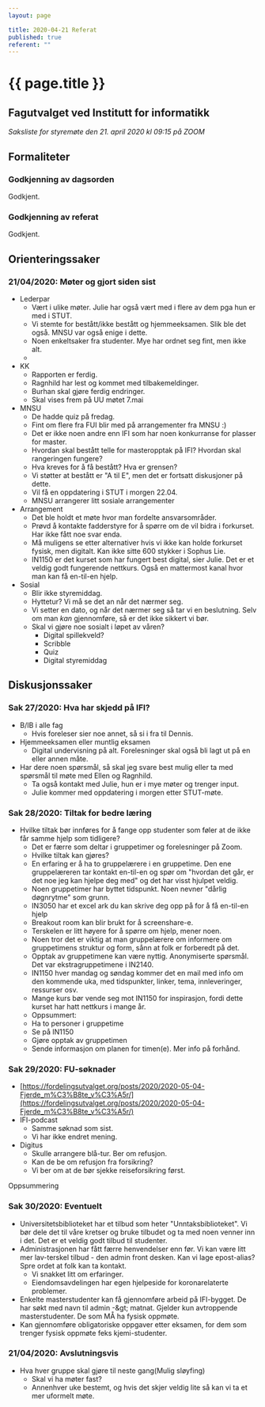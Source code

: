 ```yaml
---
layout: page

title: 2020-04-21 Referat
published: true
referent: ""
---
```

# {{ page.title }}
## Fagutvalget ved Institutt for informatikk

_Saksliste for styremøte den 21. april 2020 kl_ _09:15_ _på ZOOM_

## Formaliteter

### Godkjenning av dagsorden

Godkjent.

### Godkjenning av referat

Godkjent.

## Orienteringssaker

### 21/04/2020: Møter og gjort siden sist

- Lederpar
  - Vært i ulike møter. Julie har også vært med i flere av dem pga hun er med i STUT.
  - Vi stemte for bestått/ikke bestått og hjemmeeksamen. Slik ble det også. MNSU var også enige i dette.
  - Noen enkeltsaker fra studenter. Mye har ordnet seg fint, men ikke alt.
  -
- KK
  - Rapporten er ferdig.
  - Ragnhild har lest og kommet med tilbakemeldinger.
  - Burhan skal gjøre ferdig endringer.
  - Skal vises frem på UU møtet 7.mai
- MNSU
  - De hadde quiz på fredag.
  - Fint om flere fra FUI blir med på arrangementer fra MNSU :)
  - Det er ikke noen andre enn IFI som har noen konkurranse for plasser for master.
  - Hvordan skal bestått telle for masteropptak på IFI? Hvordan skal rangeringen fungere?
  - Hva kreves for å få bestått? Hva er grensen?
  - Vi støtter at bestått er &quot;A til E&quot;, men det er fortsatt diskusjoner på dette.
  - Vil få en oppdatering i STUT i morgen 22.04.
  - MNSU arrangerer litt sosiale arrangementer
- Arrangement
  - Det ble holdt et møte hvor man fordelte ansvarsområder.
  - Prøvd å kontakte fadderstyre for å spørre om de vil bidra i forkurset. Har ikke fått noe svar enda.
  - Må muligens se etter alternativer hvis vi ikke kan holde forkurset fysisk, men digitalt. Kan ikke sitte 600 stykker i Sophus Lie.
  - IN1150 er det kurset som har fungert best digital, sier Julie. Det er et veldig godt fungerende nettkurs. Også en mattermost kanal hvor man kan få en-til-en hjelp.
- Sosial
  - Blir ikke styremiddag.
  - Hyttetur? Vi må se det an når det nærmer seg.
  - Vi setter en dato, og når det nærmer seg så tar vi en beslutning. Selv om man _kan_ gjennomføre, så er det ikke sikkert vi bør.
  - Skal vi gjøre noe sosialt i løpet av våren?
    - Digital spillekveld?
    - Scribble
    - Quiz
    - Digital styremiddag

## Diskusjonssaker

### Sak 27/2020: Hva har skjedd på IFI?

- B/IB i alle fag
  - Hvis foreleser sier noe annet, så si i fra til Dennis.
- Hjemmeeksamen eller muntlig eksamen
  - Digital undervisning på alt. Forelesninger skal også bli lagt ut på en eller annen måte.
- Har dere noen spørsmål, så skal jeg svare best mulig eller ta med spørsmål til møte med Ellen og Ragnhild.
  - Ta også kontakt med Julie, hun er i mye møter og trenger input.
  - Julie kommer med oppdatering i morgen etter STUT-møte.

### Sak 28/2020: Tiltak for bedre læring

- Hvilke tiltak bør innføres for å fange opp studenter som føler at de ikke får samme hjelp som tidligere?
  - Det er færre som deltar i gruppetimer og forelesninger på Zoom.
  - Hvilke tiltak kan gjøres?
  - En erfaring er å ha to gruppelærere i en gruppetime. Den ene gruppelæreren tar kontakt en-til-en og spør om &quot;hvordan det går, er det noe jeg kan hjelpe deg med&quot; og det har visst hjulpet veldig.
  - Noen gruppetimer har byttet tidspunkt. Noen nevner &quot;dårlig døgnrytme&quot; som grunn.
  - IN3050 har et excel ark du kan skrive deg opp på for å få en-til-en hjelp
  - Breakout room kan blir brukt for å screenshare-e.
  - Terskelen er litt høyere for å spørre om hjelp, mener noen.
  - Noen tror det er viktig at man gruppelærere om informere om gruppetimens struktur og form, sånn at folk er forberedt på det.
  - Opptak av gruppetimene kan være nyttig. Anonymiserte spørsmål. Det var ekstragruppetimene i IN2140.
  - IN1150 hver mandag og søndag kommer det en mail med info om den kommende uka, med tidspunkter, linker, tema, innleveringer, ressurser osv.
  - Mange kurs bør vende seg mot IN1150 for inspirasjon, fordi dette kurset har hatt nettkurs i mange år.
  - Oppsummert:
  - Ha to personer i gruppetime
  - Se på IN1150
  - Gjøre opptak av gruppetimen
  - Sende informasjon om planen for timen(e). Mer info på forhånd.

### Sak 29/2020: FU-søknader

- [https://fordelingsutvalget.org/posts/2020/2020-05-04-Fjerde_m%C3%B8te_v%C3%A5r/](https://fordelingsutvalget.org/posts/2020/2020-05-04-Fjerde_m%C3%B8te_v%C3%A5r/)
- IFI-podcast
  - Samme søknad som sist.
  - Vi har ikke endret mening.
- Digitus
  - Skulle arrangere blå-tur. Ber om refusjon.
  - Kan de be om refusjon fra forsikring?
  - Vi ber om at de bør sjekke reiseforsikring først.

Oppsummering

### Sak 30/2020: Eventuelt

- Universitetsbiblioteket har et tilbud som heter &quot;Unntaksbiblioteket&quot;. Vi bør dele det til våre kretser og bruke tilbudet og ta med noen venner inn i det. Det er et veldig godt tilbud til studenter.
- Administrasjonen har fått færre henvendelser enn før. Vi kan være litt mer lav-terskel tilbud - den admin front desken. Kan vi lage epost-alias? Spre ordet at folk kan ta kontakt.
  - Vi snakket litt om erfaringer.
  - Eiendomsavdelingen har egen hjelpeside for koronarelaterte problemer.
- Enkelte masterstudenter kan få gjennomføre arbeid på IFI-bygget. De har søkt med navn til admin -\&gt; matnat. Gjelder kun avtroppende masterstudenter. De som MÅ ha fysisk oppmøte.
- Kan gjennomføre obligatoriske oppgaver etter eksamen, for dem som trenger fysisk oppmøte feks kjemi-studenter.

### 21/04/2020: Avslutningsvis

- Hva hver gruppe skal gjøre til neste gang(Mulig sløyfing)
  - Skal vi ha møter fast?
  - Annenhver uke bestemt, og hvis det skjer veldig lite så kan vi ta et mer uformelt møte.
